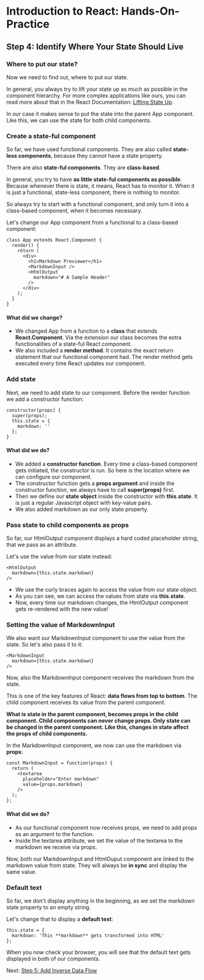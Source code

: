 # Introduction to React: Hands-On-Practice

## Step 4: Identify Where Your State Should Live

### Where to put our state?

Now we need to find out, where to put our state.

In general, you always try to lift your state up as much as possible in the component hierarchy. For more complex applications like ours, you can read more about that in the React Documentation: [Lifting State Up](https://reactjs.org/docs/lifting-state-up.html).

In our case it makes sense to put the state into the parent App component. Like this, we can use the state for both child components.

### Create a state-ful component

So far, we have used functional components. They are also called **state-less components**, because they cannot have a state property.

There are also **state-ful components**. They are **class-based**.

In general, you try to have **as little state-ful components as possible**. Because whenever there is state, it means, React has to monitor it. When it is just a functional, state-less component, there is nothing to monitor.

So always try to start with a functional component, and only turn it into a class-based component, when it becomes necessary.

Let's change our App component from a functional to a class-based component:
```
class App extends React.Component {
  render() {
    return (
      <div>
        <h1>Markdown Previewer</h1>
        <MarkdownInput />
        <HtmlOutput
          markdown="# A Sample Header"
        />
      </div>
    );
  }
}
```
#### What did we change?
* We changed App from a function to a **class** that extends **React.Component**. Via the extension our class becomes the extra functionalities of a state-ful React component.
* We also included a **render method**. It contains the exact return statement that our functional component had. The render method gets executed every time React updates our component.

### Add state

Next, we need to add state to our component. Before the render function we add a constructor function:
```
constructor(props) {
  super(props);
  this.state = {
    markdown: ''
  };
}
```
#### What did we do?
* We added a **constructor function**. Every time a class-based component gets initiated, the constructor is run. So here is the location where we can configure our component.
* The constructor function gets a **props argument** and inside the constructor function, we always have to call **super(props)** first.
* Then we define our **state object** inside the constructor with **this.state**. It is just a regular Javascript object with key-value pairs.
* We also added markdown as our only state property.

### Pass state to child components as props

So far, our HtmlOutput component displays a hard coded placeholder string, that we pass as an attribute.

Let's use the value from our state instead:
```
<HtmlOutput
  markdown={this.state.markdown}
/>
```
* We use the curly braces again to access the value from our state object.
* As you can see, we can access the values from state via **this.state**.
* Now, every time our markdown changes, the HtmlOutput component gets re-rendered with the new value!

### Setting the value of MarkdownInput

We also want our MarkdownInput component to use the value from the state. So let's also pass it to it:
```
<MarkdownInput
  markdown={this.state.markdown}
/>
```
Now, also the MarkdownInput component receives the markdown from the state.

This is one of the key features of React: **data flows from top to bottom**. The child component receives its value from the parent component.

**What is state in the parent component, becomes props in the child component. Child components can never change props. Only state can be changed in the parent component. Like this, changes in state affect the props of child components.**

In the MarkdownInput component, we now can use the markdown via **props**:
```
const MarkdownInput = function(props) {
  return (
    <textarea
      placeholder="Enter markdown"
      value={props.markdown}
    />
  );
};
```
#### What did we do?
* As our functional component now receives props, we need to add props as an argument to the function.
* Inside the textarea attribute, we set the value of the textarea to the markdown we receive via props.

Now, both our MarkdownInput and HtmlOuput component are linked to the markdown value from state. They will always be **in sync** and display the same value.

### Default text

So far, we don't display anything in the beginning, as we set the markdown state property to an empty string.

Let's change that to display a **default text**:
```
this.state = {
  markdown: 'This **markdown** gets transformed into HTML'
};
```
When you now check your browser, you will see that the default text gets displayed in both of our components.

Next: [Step 5: Add Inverse Data Flow](tutorial-step5.md)
